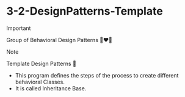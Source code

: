 # 3-2-DesignPatterns-Template
> [!IMPORTANT]
> Group of Behavioral Design Patterns ‍👩‍❤️‍👩️

> [!NOTE]
> Template Design Patterns 📑

- This program defines the steps of the process to create different behavioral Classes.
- It is called Inheritance Base.